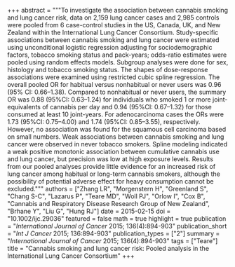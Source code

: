 +++
abstract = """To investigate the association between cannabis smoking and lung cancer risk, data on 2,159 lung cancer cases and 2,985 controls were pooled from 6 case-control studies in the US, Canada, UK, and New Zealand within the International Lung Cancer Consortium. Study-specific associations between cannabis smoking and lung cancer were estimated using unconditional logistic regression adjusting for sociodemographic factors, tobacco smoking status and pack-years; odds-ratio estimates were pooled using random effects models. Subgroup analyses were done for sex, histology and tobacco smoking status. The shapes of dose-response associations were examined using restricted cubic spline regression. The overall pooled OR for habitual versus nonhabitual or never users was 0.96 (95% CI: 0.66–1.38). Compared to nonhabitual or never users, the summary OR was 0.88 (95%CI: 0.63–1.24) for individuals who smoked 1 or more joint-equivalents of cannabis per day and 0.94 (95%CI: 0.67–1.32) for those consumed at least 10 joint-years. For adenocarcinoma cases the ORs were 1.73 (95%CI: 0.75–4.00) and 1.74 (95%CI: 0.85–3.55), respectively. However, no association was found for the squamous cell carcinoma based on small numbers. Weak associations between cannabis smoking and lung cancer were observed in never tobacco smokers. Spline modeling indicated a weak positive monotonic association between cumulative cannabis use and lung cancer, but precision was low at high exposure levels. Results from our pooled analyses provide little evidence for an increased risk of lung cancer among habitual or long-term cannabis smokers, although the possibility of potential adverse effect for heavy consumption cannot be excluded."""
authors = ["Zhang LR", "Morgenstern H", "Greenland S", "Chang S-C", "Lazarus P", "Teare MD", "Woll PJ", "Orlow I", "Cox B", "Cannabis and Respiratory Disease Research Group of New Zealand", "Brhane Y", "Liu G", "Hung RJ"]
date = 2015-02-15
doi = "10.1002/ijc.29036"
featured = false
math = true
highlight = true
publication = "*International Journal of Cancer* 2015; 136(4):894-903"
publication_short = "*Int J Cancer* 2015; 136:894-903"
publication_types = ["2"]
summary = "*International Journal of Cancer* 2015; 136(4):894-903"
tags = ["Teare"]
title = "Cannabis smoking and lung cancer risk: Pooled analysis in the International Lung Cancer Consortium"
+++
